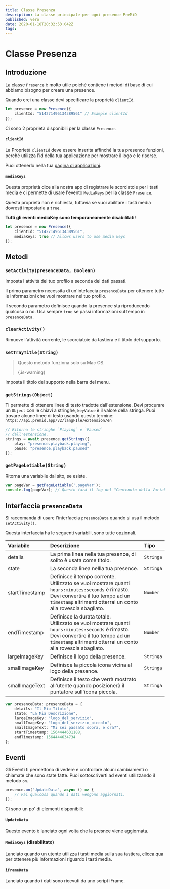 ```yaml
---
title: Classe Presenza
description: La classe principale per ogni presence PreMiD
published: vero
date: 2020-01-18T20:32:53.042Z
tags:
---
```


# Classe Presenza

## Introduzione

La classe `Presence` è molto utile poiché contiene i metodi di base di cui abbiamo bisogno per creare una presence.

 Quando crei una classe devi specificare la proprietà `clientId`.

```typescript
let presence = new Presence({
    clientId: "514271496134389561" // Example clientId
});
```

Ci sono 2 proprietà disponibili per la classe `Presence`.

#### `clientId`

La Proprietà `clientId` deve essere inserita affinché la tua presence funzioni, perché utilizza l'id della tua applicazione per mostrare il logo e le risorse.

Puoi ottenerlo nella tua [pagina di applicazioni](https://discordapp.com/developers/applications).

#### `mediaKeys`

Questa proprietà dice alla nostra app di registrare le scorciatoie per i tasti media e ci permette di usare l'evento `MediaKeys` per la classe `Presence`.

Questa proprietà non è richiesta, tuttavia se vuoi abilitare i tasti media dovresti impostarla a `true`.

**Tutti gli eventi mediaKey sono temporaneamente disabilitati!**

```typescript
let presence = new Presence({
    clientId: "514271496134389561",
    mediaKeys: true // Allows users to use media keys
});
```

## Metodi

### `setActivity(presenceData, Boolean)`

Imposta l'attività del tuo profilo a seconda dei dati passati.

Il primo parametro necessita di un'intefaccia `presenceData` per ottenere tutte le informazioni che vuoi mostrare nel tuo profilo.

Il secondo parametro definisce quando la presence sta riproducendo qualcosa o no. Usa sempre `true` se passi informazioni sul tempo in `presenceData`.

### `clearActivity()`

Rimuove l'attività corrente, le scorciatoie da tastiera e il titolo del supporto.

### `setTrayTitle(String)`

> Questo metodo funziona solo su Mac OS. 
> 
> {.is-warning}

Imposta il titolo del supporto nella barra del menu.

### `getStrings(Object)`

Ti permette di ottenere linee di testo tradotte dall'estensione. Devi procurare un `Object` con le chiavi a stringhe, `keyValue` è il valore della stringa. Puoi trovare alcune linee di testo usando questo termine: `https://api.premid.app/v2/langFIle/extension/en`

```typescript
// Ritorna le stringhe `Playing` e `Paused`
// dall'estensione.
strings = await presence.getStrings({
    play: "presence.playback.playing",
    pause: "presence.playback.paused"
});
```

### `getPageLetiable(String)`

Ritorna una variabile dal sito, se esiste.

```typescript
var pageVar = getPageLetiable('.pageVar');
console.log(pageVar); // Questo farà il log del "Contenuto della Variabile"
```

## Interfaccia `presenceData`

Si raccomanda di usare l'interfaccia `presenceData` quando si usa il metodo `setActivity()`.

Questa interfaccia ha le seguenti variabili, sono tutte opzionali.

<table>
  <thead>
    <tr>
      <th style="text-align:left">Variabile</th>
      <th style="text-align:left">Descrizione</th>
      <th style="text-align:left">Tipo</th>
    </tr>
  </thead>
  <tbody>
    <tr>
      <td style="text-align:left">details</td>
      <td style="text-align:left">La prima linea nella tua presence, di solito è usata come titolo.</td>
      <td style="text-align:left"><code>Stringa</code>
      </td>
    </tr>
    <tr>
      <td style="text-align:left">state</td>
      <td style="text-align:left">La seconda linea nellla tua presence.</td>
      <td style="text-align:left"><code>Stringa</code>
      </td>
    </tr>
    <tr>
      <td style="text-align:left">startTimestamp</td>
      <td style="text-align:left">Definisce il tempo corrente.<br>
        Utilizzato se vuoi mostrare quanti <code>hours:minutes:seconds</code> è rimasto.
          <br>Devi convertire il tuo tempo ad un <code>timestamp</code> altrimenti otterrai un conto alla rovescia sbagliato.
      </td>
      <td style="text-align:left"><code>Number</code>
      </td>
    </tr>
    <tr>
      <td style="text-align:left">endTimestamp</td>
      <td style="text-align:left">Definisce la durata totale.
        <br>Utilizzato se vuoi mostrare quanti <code>hours:minutes:seconds</code> è rimasto.
          <br>Devi convertire il tuo tempo ad un <code>timestamp</code> altrimenti otterrai un conto alla rovescia sbagliato.
      </td>
      <td style="text-align:left"><code>Number</code>
      </td>
    </tr>
    <tr>
      <td style="text-align:left">largeImageKey</td>
      <td style="text-align:left">Definisce il logo della presence.</td>
      <td style="text-align:left"><code>Stringa</code>
      </td>
    </tr>
    <tr>
      <td style="text-align:left">smallImageKey</td>
      <td style="text-align:left">Definisce la piccola icona vicina al logo della presence.</td>
      <td style="text-align:left"><code>Stringa</code>
      </td>
    </tr>
    <tr>
      <td style="text-align:left">smallImageText</td>
      <td style="text-align:left">Definisce il testo che verrà mostrato all'utente quando posizionerà il puntatore sull'icona piccola.</td>
      <td style="text-align:left"><code>Stringa</code>
      </td>
    </tr>
  </tbody>
</table>

```typescript
var presenceData: presenceData = {
    details: "Il Mio Titolo",
    state: "La Mia Descrizione",
    largeImageKey: "logo_del_servizio",
    smallImageKey: "logo_del_servizio_piccolo",
    smallImageText: "Mi sei passato sopra, e ora?",
    startTimestamp: 1564444631188,
    endTimestamp: 1564444634734
};
```

## Eventi

Gli Eventi ti permettono di vedere e controllare alcuni cambiamenti o chiamate che sono state fatte. Puoi sottoscriverti ad eventi utilizzando il metodo `on`.

```typescript
presence.on("UpdateData", async () => {
    // Fai qualcosa quando i dati vengono aggiornati.
});
```

Ci sono un po' di elementi disponibili:

#### `UpdateData`

Questo evento è lanciato ogni volta che la presnce viene aggiornata.

#### `MediaKeys` (disabilitato)

Lanciato quando un utente utilizza i tasti media sulla sua tastiera, [clicca qua](/dev/presence/class#mediakeys) per ottenere più informazioni riguardo i tasti media.

#### `iFrameData`

Lanciato quando i dati sono ricevuti da uno script iFrame.